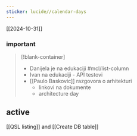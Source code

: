 ```yaml
---
sticker: lucide//calendar-days
---
```

[[2024-10-31]]

### important

> [!blank-container]
> - Danijela je na edukaciji #mcl/list-column
> - Ivan na edukaciji - API testovi
> - [[Paulo Baskovic]] razgovora o arhitekturi
>	- linkovi na dokumente
>	- architecture day
## active
[[QSL listing]] and [[Create DB table]]
